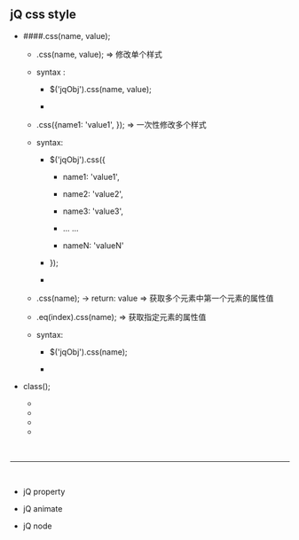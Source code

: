 <h2 id="#">jQ css style</h2>

* ####.css(name, value);

    * .css(name, value); => 修改单个样式
    
    * syntax : 
    
        * $('jqObj').css(name, value);
        
        * 

    * .css({name1: 'value1', }); => 一次性修改多个样式
    
    * syntax: 
    
        * $('jqObj').css({
        
            * name1: 'value1',
            
            * name2: 'value2',
            
            * name3: 'value3',
            
            * ... ...
            
            * nameN: 'valueN'
        
        * });
        
        *

    * .css(name); -> return: value => 获取多个元素中第一个元素的属性值
    
    * .eq(index).css(name); => 获取指定元素的属性值

    * syntax: 

        * $('jqObj').css(name);

        * 
        
* class();

    * 
    
    * 
    
    * 
    
    * 



<br/>
<hr/>
<br/>




* jQ property


* jQ animate


* jQ node

